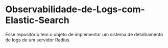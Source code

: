 # Observabilidade-de-Logs-com-Elastic-Search
Esse repositório tem o objeto de implementar um sistema de detalhamento de logs de um servidor Radius
